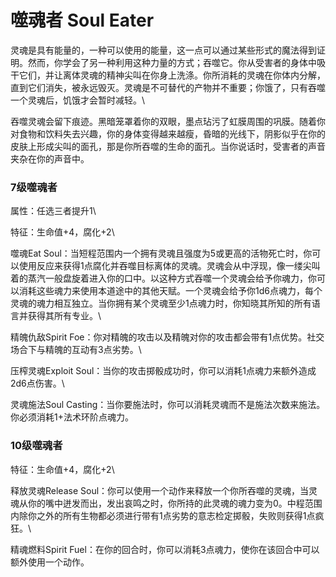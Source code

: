 # 噬魂者 Soul Eater

灵魂是具有能量的，一种可以使用的能量，这一点可以通过某些形式的魔法得到证明。然而，你学会了另一种利用这种力量的方式；吞噬它。你从受害者的身体中吸干它们，并让离体灵魂的精神尖叫在你身上洗涤。你所消耗的灵魂在你体内分解，直到它们消失，被永远毁灭。灵魂是不可替代的产物并不重要；你饿了，只有吞噬一个灵魂后，饥饿才会暂时减轻。\

吞噬灵魂会留下痕迹。黑暗笼罩着你的双眼，墨点玷污了虹膜周围的巩膜。随着你对食物和饮料失去兴趣，你的身体变得越来越瘦，昏暗的光线下，阴影似乎在你的皮肤上形成尖叫的面孔，那是你所吞噬的生命的面孔。当你说话时，受害者的声音夹杂在你的声音中。

### 7级噬魂者 

属性：任选三者提升1\

特征：生命值+4，腐化+2\

噬魂Eat
Soul：当短程范围内一个拥有灵魂且强度为5或更高的活物死亡时，你可以使用反应来获得1点腐化并吞噬目标离体的灵魂。灵魂会从中浮现，像一缕尖叫着的蒸汽一般盘旋着进入你的口中。以这种方式吞噬一个灵魂会给予你魂力，你可以消耗这些魂力来使用本道途中的其他天赋。一个灵魂会给予你1d6点魂力，每个灵魂的魂力相互独立。当你拥有某个灵魂至少1点魂力时，你知晓其所知的所有语言并获得其所有专业。\

精魄仇敌Spirit
Foe：你对精魄的攻击以及精魄对你的攻击都会带有1点优势。社交场合下与精魄的互动有3点劣势。\

压榨灵魂Exploit
Soul：当你的攻击掷骰成功时，你可以消耗1点魂力来额外造成2d6点伤害。\

灵魂施法Soul
Casting：当你要施法时，你可以消耗灵魂而不是施法次数来施法。你必须消耗1+法术环阶点魂力。

### 10级噬魂者 

特征：生命值+4，腐化+2\

释放灵魂Release
Soul：你可以使用一个动作来释放一个你所吞噬的灵魂，当灵魂从你的嘴中迸发而出，发出哀鸣之时，你所持的此灵魂的魂力变为0。中程范围内除你之外的所有生物都必须进行带有1点劣势的意志检定掷骰，失败则获得1点疯狂。\

精魂燃料Spirit
Fuel：在你的回合时，你可以消耗3点魂力，使你在该回合中可以额外使用一个动作。
